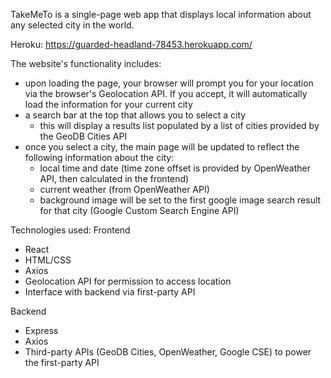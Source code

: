 TakeMeTo is a single-page web app that displays local information about any selected city in the world.

Heroku: https://guarded-headland-78453.herokuapp.com/

The website's functionality includes:

- upon loading the page, your browser will prompt you for your location via the browser's Geolocation API. If you accept, it will automatically load the information for your current city
- a search bar at the top that allows you to select a city
  - this will display a results list populated by a list of cities provided by the GeoDB Cities API
- once you select a city, the main page will be updated to reflect the following information about the city:
  - local time and date (time zone offset is provided by OpenWeather API, then calculated in the frontend)
  - current weather (from OpenWeather API)
  - background image will be set to the first google image search result for that city (Google Custom Search Engine API)

Technologies used:
Frontend

- React
- HTML/CSS
- Axios
- Geolocation API for permission to access location
- Interface with backend via first-party API

Backend

- Express
- Axios
- Third-party APIs (GeoDB Cities, OpenWeather, Google CSE) to power the first-party API
